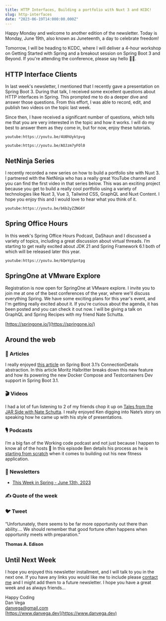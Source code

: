 ```yaml
---
title: HTTP Interfaces, Building a portfolio with Nuxt 3 and KCDC!
slug: http-interfaces
date: "2023-06-19T14:000:00.000Z"
---
```


Happy Monday and welcome to another edition of the newsletter. Today is Monday, June 19th, also known as Juneteenth, a day to celebrate freedom!

Tomorrow, I will be heading to KCDC, where I will deliver a 4-hour workshop on Getting Started with Spring and a breakout session on Spring Boot 3 and Beyond. If you're attending the conference, please say hello 👋🏻.

## HTTP Interface Clients

In last week's newsletter, I mentioned that I recently gave a presentation on Spring Boot 3. During that talk, I received some excellent questions about HTTP interfaces in Spring. This prompted me to do a deeper dive and answer those questions. From this effort, I was able to record, edit, and publish two videos on the topic last week.

Since then, I have received a significant number of questions, which tells me that you are very interested in the topic and how it works. I will do my best to answer them as they come in, but for now, enjoy these tutorials.

`youtube:https://youtu.be/4U0hUyktpvg`

`youtube:https://youtu.be/AOJzm7yFOl0`

## NetNinja Series

I recently recorded a new series on how to build a portfolio site with Nuxt 3. I partnered with the NetNinja who has a really great YouTube channel and you can find the first video in that series below. This was an exciting project because you get to build a really cool portfolio using a variety of technologies like Nuxt 3, Vue 3, Tailwind CSS, GraphQL and Nuxt Content. I hope you enjoy this and I would love to hear what you think of it.

`youtube:https://youtu.be/b6b2yZZNG6Y`

## Spring Office Hours

In this week's Spring Office Hours Podcast, DaShaun and I discussed a variety of topics, including a great discussion about virtual threads. I’m starting to get really excited about JDK 21 and Spring Framework 6.1 both of which will be released later this year.

`youtube:https://youtu.be/6QeYgSpntpg`

## SpringOne at VMware Explore

Registration is now open for SpringOne at VMware explore. I invite you to join me at one of the best conferences of the year, where we'll discuss everything Spring. We have some exciting plans for this year's event, and I'm getting really excited about it. If you're curious about the agenda, it has been posted and you can check it out now. I will be giving a talk on GraphQL and Spring Recipes with my friend Nate Schutta.

[https://springone.io/](https://springone.io/)

## Around the web

### 📝 Articles

I really enjoyed [this article](https://spring.io/blog/2023/06/19/spring-boot-31-connectiondetails-abstraction) on Spring Boot 3.1’s ConnectionDetails abstraction. In this article  Moritz Halbritter breaks down this new feature and how its powering the new Docker Compose and Testcontainers Dev support in Spring Boot 3.1.

### 🎬 Videos

I had a lot of fun listening to 2 of my friends chop it up on [Tales from the JAR Side with Nate Schutta](https://www.youtube.com/watch?v=wQJjRbS1pKI). I really enjoyed Ken digging into Nate’s story on speaking how he came up with his style of presentations.

### 🎙 Podcasts

I’m a big fan of the Working code podcast and not just because I happen to know all of the hosts 🤩 In this episode Ben details his process as he is [starting from scratch](https://workingcode.dev/episodes/131-starting-from-scratch/) when it comes to building out his new fitness application.

### 📰 Newsletters

- [This Week in Spring - June 13th, 2023](https://spring.io/blog/2023/06/13/this-week-in-spring-june-13th-2023)

### ✍️ Quote of the week

### 🐦 Tweet

“Unfortunately, there seems to be far more opportunity out there than ability.... We should remember that good fortune often happens when opportunity meets with preparation.”

**Thomas A. Edison**

## Until Next Week

I hope you enjoyed this newsletter installment, and I will talk to you in the next one. If you have any links you would like me to include please [contact me](http://twitter.com/therealdanvega) and I might add them to a future newsletter. I hope you have a great week and as always friends...

Happy Coding<br/>
Dan Vega<br/>
danvega@gmail.com<br/>
[https://www.danvega.dev](https://www.danvega.dev)

